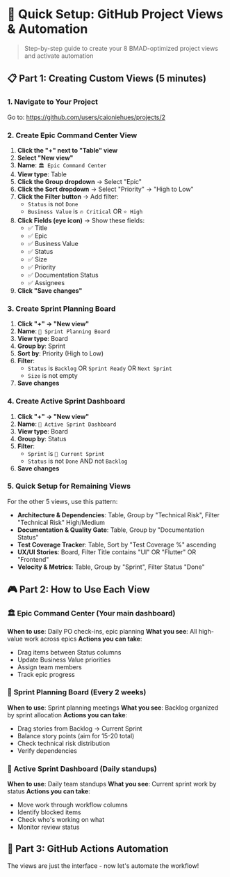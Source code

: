 # 🚀 Quick Setup: GitHub Project Views & Automation

> Step-by-step guide to create your 8 BMAD-optimized project views and activate automation

## 📋 Part 1: Creating Custom Views (5 minutes)

### 1. Navigate to Your Project
Go to: https://github.com/users/caioniehues/projects/2

### 2. Create Epic Command Center View

1. **Click the "+" next to "Table" view**
2. **Select "New view"**
3. **Name**: `🏛️ Epic Command Center`
4. **View type**: Table
5. **Click the Group dropdown** → Select "Epic"
6. **Click the Sort dropdown** → Select "Priority" → "High to Low"
7. **Click the Filter button** → Add filter:
   - `Status` is not `Done`
   - `Business Value` is `🔥 Critical` OR `⭐ High`
8. **Click Fields (eye icon)** → Show these fields:
   - ✅ Title
   - ✅ Epic
   - ✅ Business Value
   - ✅ Status
   - ✅ Size
   - ✅ Priority
   - ✅ Documentation Status
   - ✅ Assignees
9. **Click "Save changes"**

### 3. Create Sprint Planning Board

1. **Click "+" → "New view"**
2. **Name**: `🎯 Sprint Planning Board`
3. **View type**: Board
4. **Group by**: Sprint
5. **Sort by**: Priority (High to Low)
6. **Filter**:
   - `Status` is `Backlog` OR `Sprint Ready` OR `Next Sprint`
   - `Size` is not empty
7. **Save changes**

### 4. Create Active Sprint Dashboard

1. **Click "+" → "New view"**
2. **Name**: `🚀 Active Sprint Dashboard`
3. **View type**: Board
4. **Group by**: Status
5. **Filter**:
   - `Sprint` is `🎯 Current Sprint`
   - `Status` is not `Done` AND not `Backlog`
6. **Save changes**

### 5. Quick Setup for Remaining Views

For the other 5 views, use this pattern:
- **Architecture & Dependencies**: Table, Group by "Technical Risk", Filter "Technical Risk" High/Medium
- **Documentation & Quality Gate**: Table, Group by "Documentation Status"
- **Test Coverage Tracker**: Table, Sort by "Test Coverage %" ascending
- **UX/UI Stories**: Board, Filter Title contains "UI" OR "Flutter" OR "Frontend"
- **Velocity & Metrics**: Table, Group by "Sprint", Filter Status "Done"

## 🎮 Part 2: How to Use Each View

### 🏛️ **Epic Command Center** (Your main dashboard)
**When to use**: Daily PO check-ins, epic planning
**What you see**: All high-value work across epics
**Actions you can take**:
- Drag items between Status columns
- Update Business Value priorities
- Assign team members
- Track epic progress

### 🎯 **Sprint Planning Board** (Every 2 weeks)
**When to use**: Sprint planning meetings
**What you see**: Backlog organized by sprint allocation
**Actions you can take**:
- Drag stories from Backlog → Current Sprint
- Balance story points (aim for 15-20 total)
- Check technical risk distribution
- Verify dependencies

### 🚀 **Active Sprint Dashboard** (Daily standups)
**When to use**: Daily team standups
**What you see**: Current sprint work by status
**Actions you can take**:
- Move work through workflow columns
- Identify blocked items
- Check who's working on what
- Monitor review status

## 🤖 Part 3: GitHub Actions Automation

The views are just the interface - now let's automate the workflow!